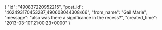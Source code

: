  {
   "id": "490837220952215",
   "post_id": "462493170453287_490608044308466",
   "from_name": "Gail Marie",
   "message": "also was there a significance in the recess?",
   "created_time": "2013-03-10T21:00:23+0000"
 }
